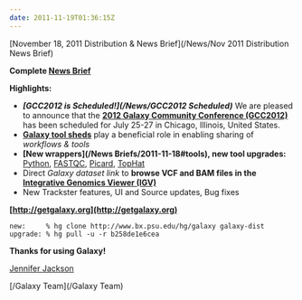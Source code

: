 ```yaml
---
date: 2011-11-19T01:36:15Z
---
```

<div class='newsItemHeader'>[November 18, 2011 Distribution & News Brief](/News/Nov 2011 Distribution News Brief)</div>

**Complete [News Brief](/src/archive/dev-news-briefs/2011-11-18/index.md)**

**Highlights:**

* ***[GCC2012 is Scheduled!](/News/GCC2012 Scheduled)*** We are pleased to announce that the **[2012 Galaxy Community Conference (GCC2012)](/src/events/gcc2012/index.md)** has been scheduled for July 25-27 in Chicago, Illinois, United States.
* **[Galaxy tool sheds](/ToolShed)** play a beneficial role in enabling sharing of *workflows & tools*
* **[New wrappers](/News Briefs/2011-11-18#tools), new tool upgrades:** [Python](http://python.org/), [FASTQC](http://www.bioinformatics.bbsrc.ac.uk/projects/fastqc/), [Picard](http://picard.sourceforge.net/), [TopHat](http://tophat.cbcb.umd.edu/)
* Direct *Galaxy dataset link* to **browse VCF and BAM files in the [Integrative Genomics Viewer (IGV)](http://www.broadinstitute.org/igv/)**
* New Trackster features, UI and Source updates, Bug fixes 

**[http://getgalaxy.org](http://getgalaxy.org)**
```
new:     % hg clone http://www.bx.psu.edu/hg/galaxy galaxy-dist
upgrade: % hg pull -u -r b258de1e6cea 
```



**Thanks for using Galaxy!**

[Jennifer Jackson](/src/people/jennifer-jackson/index.md)

[/Galaxy Team](/Galaxy Team)



